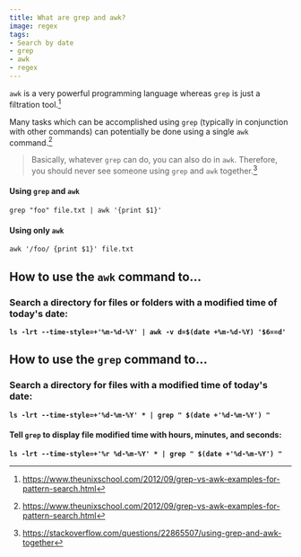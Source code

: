 ```yaml
---
title: What are grep and awk?
image: regex
tags:
- Search by date
- grep
- awk
- regex
---
```

`awk` is a very powerful programming language whereas `grep` is just a filtration tool.[^1]

Many tasks which can be accomplished using `grep` (typically in conjunction with other commands) can potentially be done using a single `awk` command.[^1]

> Basically, whatever `grep` can do, you can also do in `awk`. Therefore, you should never see someone using `grep` and `awk` together.[^2]

#### Using `grep` and `awk`

`grep "foo" file.txt | awk '{print $1}'`

#### Using only `awk`

`awk '/foo/ {print $1}' file.txt`

## How to use the `awk` command to...

### Search a directory for files or folders with a modified time of today's date:

**`ls -lrt --time-style=+'%m-%d-%Y' | awk -v d=$(date +%m-%d-%Y) '$6==d'`**

## How to use the `grep` command to...

### Search a directory for files with a modified time of today's date:

**`ls -lrt --time-style=+'%d-%m-%Y' * | grep " $(date +'%d-%m-%Y') "`**

#### Tell `grep` to display file modified time with hours, minutes, and seconds:

**`ls -lrt --time-style=+'%r %d-%m-%Y' * | grep " $(date +'%d-%m-%Y') "`**

[^1]: https://www.theunixschool.com/2012/09/grep-vs-awk-examples-for-pattern-search.html
[^2]: https://stackoverflow.com/questions/22865507/using-grep-and-awk-together